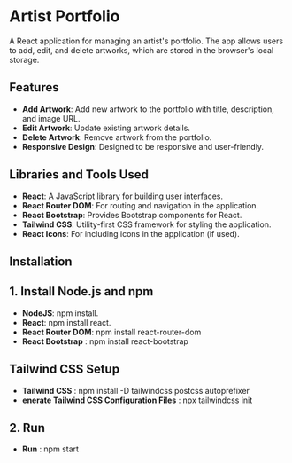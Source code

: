 # Artist Portfolio

A React application for managing an artist's portfolio. The app allows users to add, edit, and delete artworks, which are stored in the browser's local storage.

## Features

- **Add Artwork**: Add new artwork to the portfolio with title, description, and image URL.
- **Edit Artwork**: Update existing artwork details.
- **Delete Artwork**: Remove artwork from the portfolio.
- **Responsive Design**: Designed to be responsive and user-friendly.

## Libraries and Tools Used

- **React**: A JavaScript library for building user interfaces.
- **React Router DOM**: For routing and navigation in the application.
- **React Bootstrap**: Provides Bootstrap components for React.
- **Tailwind CSS**: Utility-first CSS framework for styling the application.
- **React Icons**: For including icons in the application (if used).

## Installation

## 1. Install Node.js and npm

- **NodeJS**: npm install.
- **React**: npm install react.
- **React Router DOM**: npm install react-router-dom
- **React Bootstrap** : npm install react-bootstrap

## Tailwind CSS Setup

- **Tailwind CSS** : npm install -D tailwindcss postcss autoprefixer
- **enerate Tailwind CSS Configuration Files** : npx tailwindcss init

## 2. Run

- **Run** : npm start

